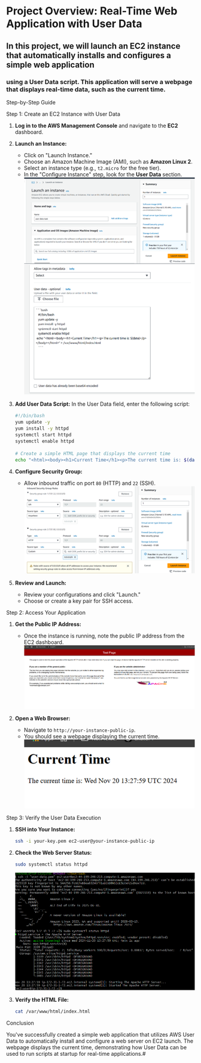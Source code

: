 # Project Overview: Real-Time Web Application with User Data

## In this project, we will launch an EC2 instance that automatically installs and configures a simple web application
### using a User Data script. This application will serve a webpage that displays real-time data, such as the current time.

Step-by-Step Guide

Step 1: Create an EC2 Instance with User Data

1. **Log in to the AWS Management Console** and navigate to the **EC2** dashboard.

2. **Launch an Instance:**
   - Click on "Launch Instance."
   - Choose an Amazon Machine Image (AMI), such as **Amazon Linux 2**.
   - Select an instance type (e.g., `t2.micro` for the free tier).
   - In the "Configure Instance" step, look for the **User Data** section.
   ![preview](./usr-1.png)
   ![preview](./usr-3.png)

3. **Add User Data Script:**
   In the User Data field, enter the following script:

   ```bash
   #!/bin/bash
   yum update -y
   yum install -y httpd
   systemctl start httpd
   systemctl enable httpd

   # Create a simple HTML page that displays the current time
   echo "<html><body><h1>Current Time</h1><p>The current time is: $(date)</p></body></html>" > /var/www/html/index.html
   ```

4. **Configure Security Group:**
   - Allow inbound traffic on port `80` (HTTP) and `22` (SSH).
   ![preview](./usr-2.png)

5. **Review and Launch:**
   - Review your configurations and click "Launch."
   - Choose or create a key pair for SSH access.

Step 2: Access Your Application

1. **Get the Public IP Address:**
   - Once the instance is running, note the public IP address from the EC2 dashboard.
   ![preview](./usr-7.png)

2. **Open a Web Browser:**
   - Navigate to `http://your-instance-public-ip`.
   - You should see a webpage displaying the current time.
   ![preview](./usr-6.png)

Step 3: Verify the User Data Execution

1. **SSH into Your Instance:**
   ```bash
   ssh -i your-key.pem ec2-user@your-instance-public-ip
   ```

2. **Check the Web Server Status:**
   ```bash
   sudo systemctl status httpd
   ```
   ![preview](./usr-5.png)

3. **Verify the HTML File:**
   ```bash
   cat /var/www/html/index.html
   ```

Conclusion

You've successfully created a simple web application that utilizes AWS User Data to automatically 
install and configure a web server on EC2 launch. The webpage displays the current time, 
demonstrating how User Data can be used to run scripts at startup for real-time applications.#
